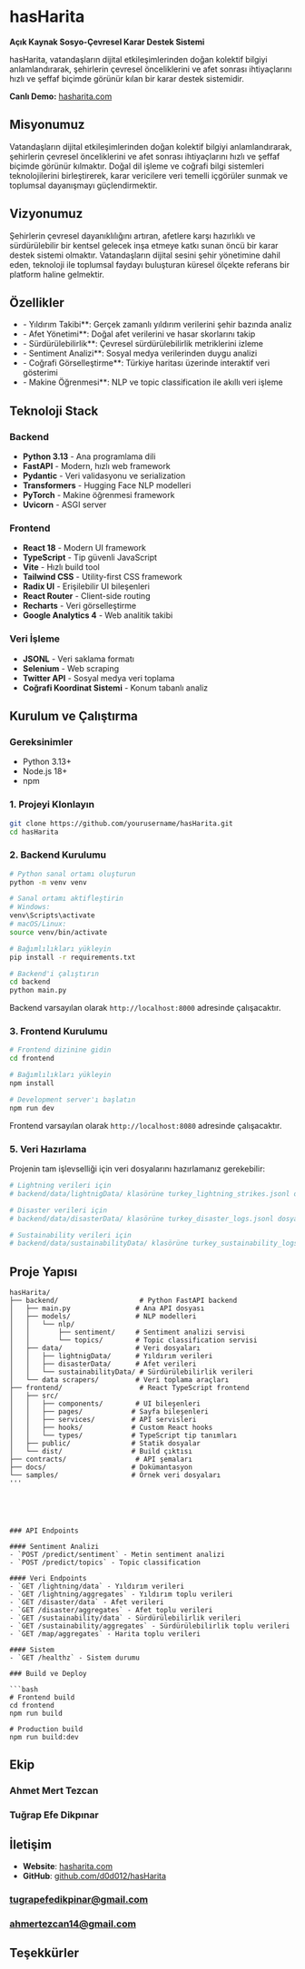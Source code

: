 # hasHarita 

**Açık Kaynak Sosyo-Çevresel Karar Destek Sistemi**

hasHarita, vatandaşların dijital etkileşimlerinden doğan kolektif bilgiyi anlamlandırarak, şehirlerin çevresel önceliklerini ve afet sonrası ihtiyaçlarını hızlı ve şeffaf biçimde görünür kılan bir karar destek sistemidir.

**Canlı Demo:** [hasharita.com](https://hasharita.com)

##  Misyonumuz

Vatandaşların dijital etkileşimlerinden doğan kolektif bilgiyi anlamlandırarak, şehirlerin çevresel önceliklerini ve afet sonrası ihtiyaçlarını hızlı ve şeffaf biçimde görünür kılmaktır. Doğal dil işleme ve coğrafi bilgi sistemleri teknolojilerini birleştirerek, karar vericilere veri temelli içgörüler sunmak ve toplumsal dayanışmayı güçlendirmektir.

## Vizyonumuz

Şehirlerin çevresel dayanıklılığını artıran, afetlere karşı hazırlıklı ve sürdürülebilir bir kentsel gelecek inşa etmeye katkı sunan öncü bir karar destek sistemi olmaktır. Vatandaşların dijital sesini şehir yönetimine dahil eden, teknoloji ile toplumsal faydayı buluşturan küresel ölçekte referans bir platform haline gelmektir.

##  Özellikler

- *-* Yıldırım Takibi**: Gerçek zamanlı yıldırım verilerini şehir bazında analiz
- *-* Afet Yönetimi**: Doğal afet verilerini ve hasar skorlarını takip
- *-* Sürdürülebilirlik**: Çevresel sürdürülebilirlik metriklerini izleme
- *-* Sentiment Analizi**: Sosyal medya verilerinden duygu analizi
- *-* Coğrafi Görselleştirme**: Türkiye haritası üzerinde interaktif veri gösterimi
- *-* Makine Öğrenmesi**: NLP ve topic classification ile akıllı veri işleme

##  Teknoloji Stack

### Backend
- **Python 3.13** - Ana programlama dili
- **FastAPI** - Modern, hızlı web framework
- **Pydantic** - Veri validasyonu ve serialization
- **Transformers** - Hugging Face NLP modelleri
- **PyTorch** - Makine öğrenmesi framework
- **Uvicorn** - ASGI server

### Frontend
- **React 18** - Modern UI framework
- **TypeScript** - Tip güvenli JavaScript
- **Vite** - Hızlı build tool
- **Tailwind CSS** - Utility-first CSS framework
- **Radix UI** - Erişilebilir UI bileşenleri
- **React Router** - Client-side routing
- **Recharts** - Veri görselleştirme
- **Google Analytics 4** - Web analitik takibi

### Veri İşleme
- **JSONL** - Veri saklama formatı
- **Selenium** - Web scraping
- **Twitter API** - Sosyal medya veri toplama
- **Coğrafi Koordinat Sistemi** - Konum tabanlı analiz

##  Kurulum ve Çalıştırma

### Gereksinimler

- Python 3.13+
- Node.js 18+
- npm

### 1. Projeyi Klonlayın

```bash
git clone https://github.com/yourusername/hasHarita.git
cd hasHarita
```

### 2. Backend Kurulumu

```bash
# Python sanal ortamı oluşturun
python -m venv venv

# Sanal ortamı aktifleştirin
# Windows:
venv\Scripts\activate
# macOS/Linux:
source venv/bin/activate

# Bağımlılıkları yükleyin
pip install -r requirements.txt

# Backend'i çalıştırın
cd backend
python main.py
```

Backend varsayılan olarak `http://localhost:8000` adresinde çalışacaktır.

### 3. Frontend Kurulumu

```bash
# Frontend dizinine gidin
cd frontend

# Bağımlılıkları yükleyin
npm install

# Development server'ı başlatın
npm run dev
```

Frontend varsayılan olarak `http://localhost:8080` adresinde çalışacaktır.


### 5. Veri Hazırlama

Projenin tam işlevselliği için veri dosyalarını hazırlamanız gerekebilir:

```bash
# Lightning verileri için
# backend/data/lightnigData/ klasörüne turkey_lightning_strikes.jsonl dosyasını ekleyin

# Disaster verileri için
# backend/data/disasterData/ klasörüne turkey_disaster_logs.jsonl dosyasını ekleyin

# Sustainability verileri için
# backend/data/sustainabilityData/ klasörüne turkey_sustainability_logs.jsonl dosyasını ekleyin
```

##  Proje Yapısı

```
hasHarita/
├── backend/                    # Python FastAPI backend
│   ├── main.py                # Ana API dosyası
│   ├── models/                # NLP modelleri
│   │   └── nlp/
│   │       ├── sentiment/     # Sentiment analizi servisi
│   │       └── topics/        # Topic classification servisi
│   ├── data/                  # Veri dosyaları
│   │   ├── lightnigData/      # Yıldırım verileri
│   │   ├── disasterData/      # Afet verileri
│   │   └── sustainabilityData/ # Sürdürülebilirlik verileri
│   └── data scrapers/         # Veri toplama araçları
├── frontend/                   # React TypeScript frontend
│   ├── src/
│   │   ├── components/        # UI bileşenleri
│   │   ├── pages/            # Sayfa bileşenleri
│   │   ├── services/         # API servisleri
│   │   ├── hooks/            # Custom React hooks
│   │   └── types/            # TypeScript tip tanımları
│   ├── public/               # Statik dosyalar
│   └── dist/                 # Build çıktısı
├── contracts/                 # API şemaları
├── docs/                     # Dokümantasyon
└── samples/                  # Örnek veri dosyaları
'''





### API Endpoints

#### Sentiment Analizi
- `POST /predict/sentiment` - Metin sentiment analizi
- `POST /predict/topics` - Topic classification

#### Veri Endpoints
- `GET /lightning/data` - Yıldırım verileri
- `GET /lightning/aggregates` - Yıldırım toplu verileri
- `GET /disaster/data` - Afet verileri
- `GET /disaster/aggregates` - Afet toplu verileri
- `GET /sustainability/data` - Sürdürülebilirlik verileri
- `GET /sustainability/aggregates` - Sürdürülebilirlik toplu verileri
- `GET /map/aggregates` - Harita toplu verileri

#### Sistem
- `GET /healthz` - Sistem durumu

### Build ve Deploy

```bash
# Frontend build
cd frontend
npm run build

# Production build
npm run build:dev
```

## Ekip

### Ahmet Mert Tezcan


### Tuğrap Efe Dikpınar




## İletişim

- **Website**: [hasharita.com](https://hasharita.com)
- **GitHub**: [github.com/d0d012/hasHarita](https://github.com/d0d012/hasHarita)

### tugrapefedikpinar@gmail.com
### ahmertezcan14@gmail.com

## Teşekkürler


